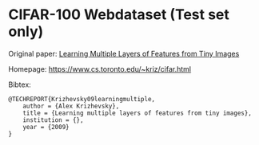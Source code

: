 # CIFAR-100 Webdataset (Test set only)

Original paper: [Learning Multiple Layers of Features from Tiny Images](https://www.cs.toronto.edu/~kriz/learning-features-2009-TR.pdf)

Homepage: https://www.cs.toronto.edu/~kriz/cifar.html

Bibtex:
```
@TECHREPORT{Krizhevsky09learningmultiple,
    author = {Alex Krizhevsky},
    title = {Learning multiple layers of features from tiny images},
    institution = {},
    year = {2009}
}
```
